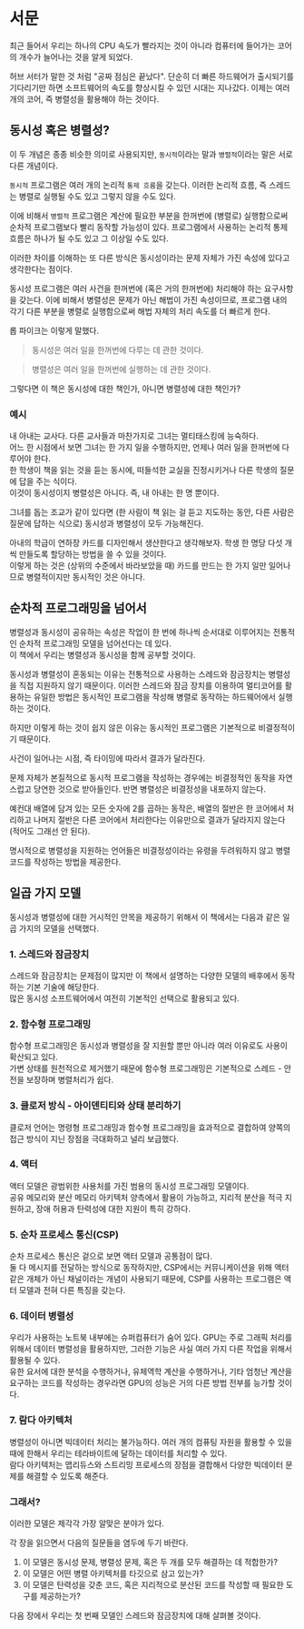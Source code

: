 # 서문

최근 들어서 우리는 하나의 CPU 속도가 빨라지는 것이 아니라 컴퓨터에 들어가는 코어의 개수가 늘어나는 것을 알게 되었다.

허브 서터가 말한 것 처럼 "공짜 점심은 끝났다". 단순히 더 빠른 하드웨어가 출시되기를 기다리기만 하면 소프트웨어의 속도를 향상시킬 수 있던 시대는 지나갔다. 이제는 여러 개의 코어, 즉 병렬성을 활용해야 하는 것이다.

## 동시성 혹은 병렬성?

이 두 개념은 종종 비슷한 의미로 사용되지만, `동시적`이라는 말과 `병렬적`이라는 말은 서로 다른 개념이다.

`동시적` 프로그램은 여러 개의 논리적 `통제 흐름`을 갖는다. 이러한 논리적 흐름, 즉 스레드는 병렬로 실행될 수도 있고 그렇지 않을 수도 있다.

이에 비해서 `병렬적` 프로그램은 계산에 필요한 부분을 한꺼번에 (병렬로) 실행함으로써 순차적 프로그램보다 빨리 동작할 가능성이 있다. 프로그램에서 사용하는 논리적 통제 흐름은 하나가 될 수도 있고 그 이상일 수도 있다.

이러한 차이를 이해하는 또 다른 방식은 동시성이라는 문제 자체가 가진 속성에 있다고 생각한다는 점이다.

동시성 프로그램은 여러 사건을 한꺼번에 (혹은 거의 한꺼번에) 처리해야 하는 요구사항을 갖는다. 이에 비해서 병렬성은 문제가 아닌 해법이 가진 속성이므로, 프로그램 내의 각기 다른 부분을 병렬로 실행함으로써 해법 자체의 처리 속도를 더 빠르게 한다.

롭 파이크는 이렇게 말했다.

> 동시성은 여러 일을 한꺼번에 다루는 데 관한 것이다.  

> 병렬성은 여러 일을 한꺼번에 실행하는 데 관한 것이다.

그렇다면 이 책은 동시성에 대한 책인가, 아니면 병렬성에 대한 책인가?

### 예시

내 아내는 교사다. 다른 교사들과 마찬가지로 그녀는 멀티태스킹에 능숙하다.  
어느 한 시점에서 보면 그녀는 한 가지 일을 수행하지만, 언제나 여러 일을 한꺼번에 다루어야 한다.  
한 학생이 책을 읽는 것을 듣는 동시에, 떠들석한 교실을 진정시키거나 다른 학생의 질문에 답을 주는 식이다.  
이것이 동시성이지 병렬성은 아니다. 즉, 내 아내는 한 명 뿐이다.

그녀를 돕는 조교가 같이 있다면 (한 사람이 책 읽는 걸 듣고 지도하는 동안, 다른 사람은 질문에 답하는 식으로) 동시성과 병렬성이 모두 가능해진다.

아내의 학급이 연하장 카드를 디자인해서 생산한다고 생각해보자. 학생 한 명당 다섯 개씩 만들도록 할당하는 방법을 쓸 수 있을 것이다.  
이렇게 하는 것은 (상위의 수준에서 바라보았을 때) 카드를 만드는 한 가지 일만 일어나므로 병렬적이지만 동시적인 것은 아니다.

## 순차적 프로그래밍을 넘어서

병렬성과 동시성이 공유하는 속성은 작업이 한 번에 하나씩 순서대로 이루어지는 전통적인 순차적 프로그래밍 모델을 넘어선다는 데 있다.  
이 책에서 우리는 병렬성과 동시성을 함께 공부할 것이다.

동시성과 병렬성이 혼동되는 이유는 전통적으로 사용하는 스레드와 잠금장치는 병렬성을 직접 지원하지 않기 때문이다. 이러한 스레드와 잠금 장치를 이용하여 멀티코어를 활용하는 유일한 방법은 동시적인 프로그램을 작성해 병렬로 동작하는 하드웨어에서 실행하는 것이다.

하지만 이렇게 하는 것이 쉽지 않은 이유는 동시적인 프로그램은 기본적으로 비결정적이기 때문이다.

사건이 일어나는 시점, 즉 타이밍에 따라서 결과가 달라진다.

문제 자체가 본질적으로 동시적 프로그램을 작성하는 경우에는 비결정적인 동작을 자연스럽고 당연한 것으로 받아들인다. 반면 병렬성은 비결정성을 내포하지 않는다.

예컨대 배열에 담겨 있는 모든 숫자에 2를 곱하는 동작은, 배열의 절반은 한 코어에서 처리하고 나머지 절반은 다른 코어에서 처리한다는 이유만으로 결과가 달라지지 않는다 (적어도 그래선 안 된다).

명시적으로 병렬성을 지원하는 언어들은 비결정성이라는 유령을 두려워하지 않고 병렬 코드를 작성하는 방법을 제공한다.

## 일곱 가지 모델

동시성과 병렬성에 대한 거시적인 안목을 제공하기 위해서 이 책에서는 다음과 같은 일곱 가지의 모델을 선택했다.

### 1. 스레드와 잠금장치

스레드와 잠금장치는 문제점이 많지만 이 책에서 설명하는 다양한 모델의 배후에서 동작하는 기본 기술에 해당한다.  
많은 동시성 소프트웨어에서 여전히 기본적인 선택으로 활용되고 있다.

### 2. 함수형 프로그래밍

함수형 프로그래밍은 동시성과 병렬성을 잘 지원할 뿐만 아니라 여러 이유로도 사용이 확산되고 있다.  
가변 상태를 원천적으로 제거했기 때문에 함수형 프로그래밍은 기본적으로 스레드 - 안전을 보장하며 병렬처리가 쉽다.

### 3. 클로저 방식 - 아이덴티티와 상태 분리하기

클로저 언어는 명령형 프로그래밍과 함수형 프로그래밍을 효과적으로 결합하여 양쪽의 접근 방식이 지닌 장점을 극대화하고 널리 보급했다.

### 4. 액터

액터 모델은 광범위한 사용처를 가진 범용의 동시성 프로그래밍 모델이다.  
공유 메모리와 분산 메모리 아키텍처 양측에서 활용이 가능하고, 지리적 분산을 적극 지원하고, 장애 허용과 탄력성에 대한 지원이 특히 강하다.

### 5. 순차 프로세스 통신(CSP)

순차 프로세스 통신은 겉으로 보면 액터 모델과 공통점이 많다.  
둘 다 메시지를 전달하는 방식으로 동작하지만, CSP에서는 커뮤니케이션을 위해 액터 같은 개체가 아닌 채널이라는 개념이 사용되기 때문에, CSP를 사용하는 프로그램은 액터 모델과 전혀 다른 특징을 갖는다.

### 6. 데이터 병렬성

우리가 사용하는 노트북 내부에는 슈퍼컴퓨터가 숨어 있다. GPU는 주로 그래픽 처리를 위해서 데이터 병렬성을 활용하지만, 그러한 기능은 사실 여러 가지 다른 작업을 위해서 활용될 수 있다.  
유한 요서에 대한 분석을 수행하거나, 유체역학 계산을 수행하거나, 기타 엄청난 계산을 요구하는 코드를 작성하는 경우라면 GPU의 성능은 거의 다른 방법 전부를 능가할 것이다.

### 7. 람다 아키텍처

병렬성이 아니면 빅데이터 처리는 불가능하다. 여러 개의 컴퓨팅 자원을 활용할 수 있을때에 한해서 우리는 테라바이트에 달하는 데이터를 처리할 수 있다.  
람다 아키텍처는 맵리듀스와 스트리밍 프로세스의 장점을 결합해서 다양한 빅데이터 문제를 해결할 수 있도록 해준다.

### 그래서?

이러한 모델은 제각각 가장 알맞은 분야가 있다.

각 장을 읽으면서 다음의 질문들을 염두에 두기 바란다.

1. 이 모델은 동시성 문제, 병렬성 문제, 혹은 두 개를 모두 해결하는 데 적합한가?
2. 이 모델은 어떤 병렬 아키텍처를 타깃으로 삼고 있는가?
3. 이 모델은 탄력성을 갖춘 코드, 혹은 지리적으로 분산된 코드를 작성할 때 필요한 도구를 제공하는가?

다음 장에서 우리는 첫 번째 모델인 스레드와 잠금장치에 대해 살펴볼 것이다.